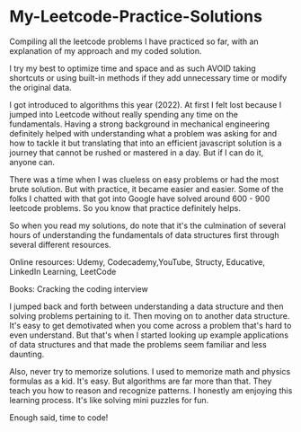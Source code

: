 # My-Leetcode-Practice-Solutions

Compiling all the leetcode problems I have practiced so far, with an explanation of
my approach and my coded solution.

I try my best to optimize time and space and as such AVOID taking shortcuts or using built-in methods if they add unnecessary time or modify the original data.

I got introduced to algorithms this year (2022). At first I felt lost because I jumped into Leetcode without really spending any time on the fundamentals. Having a strong background in mechanical engineering definitely helped with understanding what a problem was asking for and how to tackle it but translating that into an efficient javascript solution is a journey that cannot be rushed or mastered in a day. But if I can do it, anyone can.

There was a time when I was clueless on easy problems or had the most brute solution. But with practice, it became easier and easier. Some of the folks I chatted with that got into Google have solved around 600 - 900 leetcode problems. So you know that practice definitely helps.

So when you read my solutions, do note that it's the culmination of several hours of understanding the fundamentals of data structures first through several different resources.

Online resources:
Udemy, Codecademy,YouTube, Structy, Educative, LinkedIn Learning, LeetCode

Books:
Cracking the coding interview

I jumped back and forth between understanding a data structure and then solving problems pertaining to it. Then moving on to another data structure. It's easy to get demotivated when you come across a problem that's hard to even understand. But that's when I started looking up example applications of data structures and that made the problems seem familiar and less daunting.

Also, never try to memorize solutions. I used to memorize math and physics formulas as a kid. It's easy. But algorithms are far more than that. They teach you how to reason and recognize patterns. I honestly am enjoying this learning process. It's like solving mini puzzles for fun.

Enough said, time to code!

